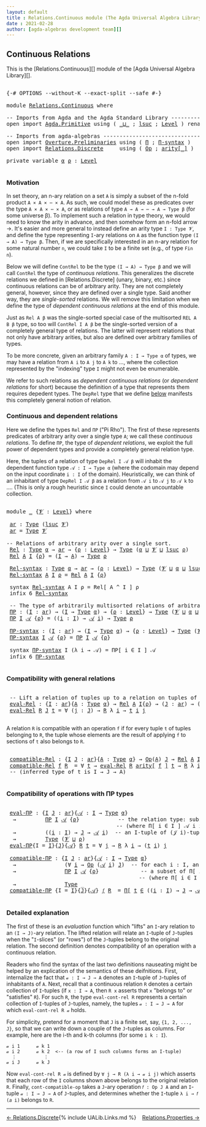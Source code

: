 ```yaml
---
layout: default
title : Relations.Continuous module (The Agda Universal Algebra Library)
date : 2021-02-28
author: [agda-algebras development team][]
---
```


## <a id="continuous-relations">Continuous Relations</a>

This is the [Relations.Continuous][] module of the [Agda Universal Algebra Library][].

<pre class="Agda">

<a id="320" class="Symbol">{-#</a> <a id="324" class="Keyword">OPTIONS</a> <a id="332" class="Pragma">--without-K</a> <a id="344" class="Pragma">--exact-split</a> <a id="358" class="Pragma">--safe</a> <a id="365" class="Symbol">#-}</a>

<a id="370" class="Keyword">module</a> <a id="377" href="Relations.Continuous.html" class="Module">Relations.Continuous</a> <a id="398" class="Keyword">where</a>

<a id="405" class="Comment">-- Imports from Agda and the Agda Standard Library -------------------------------</a>
<a id="488" class="Keyword">open</a> <a id="493" class="Keyword">import</a> <a id="500" href="Agda.Primitive.html" class="Module">Agda.Primitive</a> <a id="515" class="Keyword">using</a> <a id="521" class="Symbol">(</a> <a id="523" href="Agda.Primitive.html#810" class="Primitive Operator">_⊔_</a> <a id="527" class="Symbol">;</a> <a id="529" href="Agda.Primitive.html#780" class="Primitive">lsuc</a> <a id="534" class="Symbol">;</a> <a id="536" href="Agda.Primitive.html#597" class="Postulate">Level</a> <a id="542" class="Symbol">)</a> <a id="544" class="Keyword">renaming</a> <a id="553" class="Symbol">(</a> <a id="555" href="Agda.Primitive.html#326" class="Primitive">Set</a> <a id="559" class="Symbol">to</a> <a id="562" class="Primitive">Type</a> <a id="567" class="Symbol">)</a>

<a id="570" class="Comment">-- Imports from agda-algebras ----------------------------------------------------</a>
<a id="653" class="Keyword">open</a> <a id="658" class="Keyword">import</a> <a id="665" href="Overture.Preliminaries.html" class="Module">Overture.Preliminaries</a> <a id="688" class="Keyword">using</a> <a id="694" class="Symbol">(</a> <a id="696" href="Overture.Preliminaries.html#6052" class="Function">Π</a> <a id="698" class="Symbol">;</a> <a id="700" href="Overture.Preliminaries.html#6132" class="Function">Π-syntax</a> <a id="709" class="Symbol">)</a>
<a id="711" class="Keyword">open</a> <a id="716" class="Keyword">import</a> <a id="723" href="Relations.Discrete.html" class="Module">Relations.Discrete</a>     <a id="746" class="Keyword">using</a> <a id="752" class="Symbol">(</a> <a id="754" href="Relations.Discrete.html#5611" class="Function">Op</a> <a id="757" class="Symbol">;</a> <a id="759" href="Relations.Discrete.html#5800" class="Function Operator">arity[_]</a> <a id="768" class="Symbol">)</a>

<a id="771" class="Keyword">private</a> <a id="779" class="Keyword">variable</a> <a id="788" href="Relations.Continuous.html#788" class="Generalizable">α</a> <a id="790" href="Relations.Continuous.html#790" class="Generalizable">ρ</a> <a id="792" class="Symbol">:</a> <a id="794" href="Agda.Primitive.html#597" class="Postulate">Level</a>

</pre>

### <a id="motivation">Motivation</a>

In set theory, an n-ary relation on a set `A` is simply a subset of the n-fold product `A × A × ⋯ × A`.  As such, we could model these as predicates over the type `A × A × ⋯ × A`, or as relations of type `A → A → ⋯ → A → Type β` (for some universe β).  To implement such a relation in type theory, we would need to know the arity in advance, and then somehow form an n-fold arrow →.  It's easier and more general to instead define an arity type `I : Type 𝓥`, and define the type representing `I`-ary relations on `A` as the function type `(I → A) → Type β`.  Then, if we are specifically interested in an n-ary relation for some natural number `n`, we could take `I` to be a finite set (e.g., of type `Fin n`).

Below we will define `ContRel` to be the type `(I → A) → Type β` and we will call `ContRel` the type of *continuous relations*.  This generalizes the discrete relations we defined in [Relations.Discrete] (unary, binary, etc.) since continuous relations can be of arbitrary arity.  They are not completely general, however, since they are defined over a single type. Said another way, they are *single-sorted* relations. We will remove this limitation when we define the type of *dependent continuous relations* at the end of this module.

Just as `Rel A β` was the single-sorted special case of the multisorted `REL A B β` type, so too will `ContRel I A β` be the single-sorted version of a completely general type of relations. The latter will represent relations that not only have arbitrary arities, but also are defined over arbitrary families of types.

To be more concrete, given an arbitrary family `A : I → Type α` of types, we may have a relation from `A i` to `A j` to `A k` to …, where the collection represented by the "indexing" type `I` might not even be enumerable.

We refer to such relations as *dependent continuous relations* (or *dependent relations* for short) because the definition of a type that represents them requires depedent types.  The `DepRel` type that we define [below](Relations.Continuous.html#dependent-relations) manifests this completely general notion of relation.



### <a id="continuous-and-dependent-relations">Continuous and dependent relations</a>

Here we define the types `Rel` and `ΠΡ` ("Pi Rho"). The first of these represents predicates of arbitrary arity over a single type `A`; we call these *continuous relations*.
To define `ΠΡ`, the type of *dependent relations*, we exploit the full power of dependent types and provide a completely general relation type.

Here, the tuples of a relation of type `DepRel I 𝒜 β` will inhabit the dependent function type `𝒜 : I → Type α` (where the codomain may depend on the input coordinate `i : I` of the domain). Heuristically, we can think of an inhabitant of type `DepRel I 𝒜 β` as a relation from `𝒜 i` to `𝒜 j` to `𝒜 k` to …. (This is only a rough heuristic since `I` could denote an uncountable collection.


<pre class="Agda">

<a id="3783" class="Keyword">module</a> <a id="3790" href="Relations.Continuous.html#3790" class="Module">_</a> <a id="3792" class="Symbol">{</a><a id="3793" href="Relations.Continuous.html#3793" class="Bound">𝓥</a> <a id="3795" class="Symbol">:</a> <a id="3797" href="Agda.Primitive.html#597" class="Postulate">Level</a><a id="3802" class="Symbol">}</a> <a id="3804" class="Keyword">where</a>

 <a id="3812" href="Relations.Continuous.html#3812" class="Function">ar</a> <a id="3815" class="Symbol">:</a> <a id="3817" href="Relations.Continuous.html#562" class="Primitive">Type</a> <a id="3822" class="Symbol">(</a><a id="3823" href="Agda.Primitive.html#780" class="Primitive">lsuc</a> <a id="3828" href="Relations.Continuous.html#3793" class="Bound">𝓥</a><a id="3829" class="Symbol">)</a>
 <a id="3832" href="Relations.Continuous.html#3812" class="Function">ar</a> <a id="3835" class="Symbol">=</a> <a id="3837" href="Relations.Continuous.html#562" class="Primitive">Type</a> <a id="3842" href="Relations.Continuous.html#3793" class="Bound">𝓥</a>

<a id="3845" class="Comment">-- Relations of arbitrary arity over a single sort.</a>
 <a id="3898" href="Relations.Continuous.html#3898" class="Function">Rel</a> <a id="3902" class="Symbol">:</a> <a id="3904" href="Relations.Continuous.html#562" class="Primitive">Type</a> <a id="3909" href="Relations.Continuous.html#788" class="Generalizable">α</a> <a id="3911" class="Symbol">→</a> <a id="3913" href="Relations.Continuous.html#3812" class="Function">ar</a> <a id="3916" class="Symbol">→</a> <a id="3918" class="Symbol">{</a><a id="3919" href="Relations.Continuous.html#3919" class="Bound">ρ</a> <a id="3921" class="Symbol">:</a> <a id="3923" href="Agda.Primitive.html#597" class="Postulate">Level</a><a id="3928" class="Symbol">}</a> <a id="3930" class="Symbol">→</a> <a id="3932" href="Relations.Continuous.html#562" class="Primitive">Type</a> <a id="3937" class="Symbol">(</a><a id="3938" href="Relations.Continuous.html#788" class="Generalizable">α</a> <a id="3940" href="Agda.Primitive.html#810" class="Primitive Operator">⊔</a> <a id="3942" href="Relations.Continuous.html#3793" class="Bound">𝓥</a> <a id="3944" href="Agda.Primitive.html#810" class="Primitive Operator">⊔</a> <a id="3946" href="Agda.Primitive.html#780" class="Primitive">lsuc</a> <a id="3951" href="Relations.Continuous.html#3919" class="Bound">ρ</a><a id="3952" class="Symbol">)</a>
 <a id="3955" href="Relations.Continuous.html#3898" class="Function">Rel</a> <a id="3959" href="Relations.Continuous.html#3959" class="Bound">A</a> <a id="3961" href="Relations.Continuous.html#3961" class="Bound">I</a> <a id="3963" class="Symbol">{</a><a id="3964" href="Relations.Continuous.html#3964" class="Bound">ρ</a><a id="3965" class="Symbol">}</a> <a id="3967" class="Symbol">=</a> <a id="3969" class="Symbol">(</a><a id="3970" href="Relations.Continuous.html#3961" class="Bound">I</a> <a id="3972" class="Symbol">→</a> <a id="3974" href="Relations.Continuous.html#3959" class="Bound">A</a><a id="3975" class="Symbol">)</a> <a id="3977" class="Symbol">→</a> <a id="3979" href="Relations.Continuous.html#562" class="Primitive">Type</a> <a id="3984" href="Relations.Continuous.html#3964" class="Bound">ρ</a>

 <a id="3988" href="Relations.Continuous.html#3988" class="Function">Rel-syntax</a> <a id="3999" class="Symbol">:</a> <a id="4001" href="Relations.Continuous.html#562" class="Primitive">Type</a> <a id="4006" href="Relations.Continuous.html#788" class="Generalizable">α</a> <a id="4008" class="Symbol">→</a> <a id="4010" href="Relations.Continuous.html#3812" class="Function">ar</a> <a id="4013" class="Symbol">→</a> <a id="4015" class="Symbol">(</a><a id="4016" href="Relations.Continuous.html#4016" class="Bound">ρ</a> <a id="4018" class="Symbol">:</a> <a id="4020" href="Agda.Primitive.html#597" class="Postulate">Level</a><a id="4025" class="Symbol">)</a> <a id="4027" class="Symbol">→</a> <a id="4029" href="Relations.Continuous.html#562" class="Primitive">Type</a> <a id="4034" class="Symbol">(</a><a id="4035" href="Relations.Continuous.html#3793" class="Bound">𝓥</a> <a id="4037" href="Agda.Primitive.html#810" class="Primitive Operator">⊔</a> <a id="4039" href="Relations.Continuous.html#788" class="Generalizable">α</a> <a id="4041" href="Agda.Primitive.html#810" class="Primitive Operator">⊔</a> <a id="4043" href="Agda.Primitive.html#780" class="Primitive">lsuc</a> <a id="4048" href="Relations.Continuous.html#4016" class="Bound">ρ</a><a id="4049" class="Symbol">)</a>
 <a id="4052" href="Relations.Continuous.html#3988" class="Function">Rel-syntax</a> <a id="4063" href="Relations.Continuous.html#4063" class="Bound">A</a> <a id="4065" href="Relations.Continuous.html#4065" class="Bound">I</a> <a id="4067" href="Relations.Continuous.html#4067" class="Bound">ρ</a> <a id="4069" class="Symbol">=</a> <a id="4071" href="Relations.Continuous.html#3898" class="Function">Rel</a> <a id="4075" href="Relations.Continuous.html#4063" class="Bound">A</a> <a id="4077" href="Relations.Continuous.html#4065" class="Bound">I</a> <a id="4079" class="Symbol">{</a><a id="4080" href="Relations.Continuous.html#4067" class="Bound">ρ</a><a id="4081" class="Symbol">}</a>

 <a id="4085" class="Keyword">syntax</a> <a id="4092" href="Relations.Continuous.html#3988" class="Function">Rel-syntax</a> <a id="4103" class="Bound">A</a> <a id="4105" class="Bound">I</a> <a id="4107" class="Bound">ρ</a> <a id="4109" class="Symbol">=</a> <a id="4111" class="Function">Rel[</a> <a id="4116" class="Bound">A</a> <a id="4118" class="Function">^</a> <a id="4120" class="Bound">I</a> <a id="4122" class="Function">]</a> <a id="4124" class="Bound">ρ</a>
 <a id="4127" class="Keyword">infix</a> <a id="4133" class="Number">6</a> <a id="4135" href="Relations.Continuous.html#3988" class="Function">Rel-syntax</a>

 <a id="4148" class="Comment">-- The type of arbitrarily multisorted relations of arbitrary arity</a>
 <a id="4217" href="Relations.Continuous.html#4217" class="Function">ΠΡ</a> <a id="4220" class="Symbol">:</a> <a id="4222" class="Symbol">(</a><a id="4223" href="Relations.Continuous.html#4223" class="Bound">I</a> <a id="4225" class="Symbol">:</a> <a id="4227" href="Relations.Continuous.html#3812" class="Function">ar</a><a id="4229" class="Symbol">)</a> <a id="4231" class="Symbol">→</a> <a id="4233" class="Symbol">(</a><a id="4234" href="Relations.Continuous.html#4223" class="Bound">I</a> <a id="4236" class="Symbol">→</a> <a id="4238" href="Relations.Continuous.html#562" class="Primitive">Type</a> <a id="4243" href="Relations.Continuous.html#788" class="Generalizable">α</a><a id="4244" class="Symbol">)</a> <a id="4246" class="Symbol">→</a> <a id="4248" class="Symbol">{</a><a id="4249" href="Relations.Continuous.html#4249" class="Bound">ρ</a> <a id="4251" class="Symbol">:</a> <a id="4253" href="Agda.Primitive.html#597" class="Postulate">Level</a><a id="4258" class="Symbol">}</a> <a id="4260" class="Symbol">→</a> <a id="4262" href="Relations.Continuous.html#562" class="Primitive">Type</a> <a id="4267" class="Symbol">(</a><a id="4268" href="Relations.Continuous.html#3793" class="Bound">𝓥</a> <a id="4270" href="Agda.Primitive.html#810" class="Primitive Operator">⊔</a> <a id="4272" href="Relations.Continuous.html#788" class="Generalizable">α</a> <a id="4274" href="Agda.Primitive.html#810" class="Primitive Operator">⊔</a> <a id="4276" href="Agda.Primitive.html#780" class="Primitive">lsuc</a> <a id="4281" href="Relations.Continuous.html#4249" class="Bound">ρ</a><a id="4282" class="Symbol">)</a>
 <a id="4285" href="Relations.Continuous.html#4217" class="Function">ΠΡ</a> <a id="4288" href="Relations.Continuous.html#4288" class="Bound">I</a> <a id="4290" href="Relations.Continuous.html#4290" class="Bound">𝒜</a> <a id="4292" class="Symbol">{</a><a id="4293" href="Relations.Continuous.html#4293" class="Bound">ρ</a><a id="4294" class="Symbol">}</a> <a id="4296" class="Symbol">=</a> <a id="4298" class="Symbol">((</a><a id="4300" href="Relations.Continuous.html#4300" class="Bound">i</a> <a id="4302" class="Symbol">:</a> <a id="4304" href="Relations.Continuous.html#4288" class="Bound">I</a><a id="4305" class="Symbol">)</a> <a id="4307" class="Symbol">→</a> <a id="4309" href="Relations.Continuous.html#4290" class="Bound">𝒜</a> <a id="4311" href="Relations.Continuous.html#4300" class="Bound">i</a><a id="4312" class="Symbol">)</a> <a id="4314" class="Symbol">→</a> <a id="4316" href="Relations.Continuous.html#562" class="Primitive">Type</a> <a id="4321" href="Relations.Continuous.html#4293" class="Bound">ρ</a>

 <a id="4325" href="Relations.Continuous.html#4325" class="Function">ΠΡ-syntax</a> <a id="4335" class="Symbol">:</a> <a id="4337" class="Symbol">(</a><a id="4338" href="Relations.Continuous.html#4338" class="Bound">I</a> <a id="4340" class="Symbol">:</a> <a id="4342" href="Relations.Continuous.html#3812" class="Function">ar</a><a id="4344" class="Symbol">)</a> <a id="4346" class="Symbol">→</a> <a id="4348" class="Symbol">(</a><a id="4349" href="Relations.Continuous.html#4338" class="Bound">I</a> <a id="4351" class="Symbol">→</a> <a id="4353" href="Relations.Continuous.html#562" class="Primitive">Type</a> <a id="4358" href="Relations.Continuous.html#788" class="Generalizable">α</a><a id="4359" class="Symbol">)</a> <a id="4361" class="Symbol">→</a> <a id="4363" class="Symbol">{</a><a id="4364" href="Relations.Continuous.html#4364" class="Bound">ρ</a> <a id="4366" class="Symbol">:</a> <a id="4368" href="Agda.Primitive.html#597" class="Postulate">Level</a><a id="4373" class="Symbol">}</a> <a id="4375" class="Symbol">→</a> <a id="4377" href="Relations.Continuous.html#562" class="Primitive">Type</a> <a id="4382" class="Symbol">(</a><a id="4383" href="Relations.Continuous.html#3793" class="Bound">𝓥</a> <a id="4385" href="Agda.Primitive.html#810" class="Primitive Operator">⊔</a> <a id="4387" href="Relations.Continuous.html#788" class="Generalizable">α</a> <a id="4389" href="Agda.Primitive.html#810" class="Primitive Operator">⊔</a> <a id="4391" href="Agda.Primitive.html#780" class="Primitive">lsuc</a> <a id="4396" href="Relations.Continuous.html#4364" class="Bound">ρ</a><a id="4397" class="Symbol">)</a>
 <a id="4400" href="Relations.Continuous.html#4325" class="Function">ΠΡ-syntax</a> <a id="4410" href="Relations.Continuous.html#4410" class="Bound">I</a> <a id="4412" href="Relations.Continuous.html#4412" class="Bound">𝒜</a> <a id="4414" class="Symbol">{</a><a id="4415" href="Relations.Continuous.html#4415" class="Bound">ρ</a><a id="4416" class="Symbol">}</a> <a id="4418" class="Symbol">=</a> <a id="4420" href="Relations.Continuous.html#4217" class="Function">ΠΡ</a> <a id="4423" href="Relations.Continuous.html#4410" class="Bound">I</a> <a id="4425" href="Relations.Continuous.html#4412" class="Bound">𝒜</a> <a id="4427" class="Symbol">{</a><a id="4428" href="Relations.Continuous.html#4415" class="Bound">ρ</a><a id="4429" class="Symbol">}</a>

 <a id="4433" class="Keyword">syntax</a> <a id="4440" href="Relations.Continuous.html#4325" class="Function">ΠΡ-syntax</a> <a id="4450" class="Bound">I</a> <a id="4452" class="Symbol">(λ</a> <a id="4455" class="Bound">i</a> <a id="4457" class="Symbol">→</a> <a id="4459" class="Bound">𝒜</a><a id="4460" class="Symbol">)</a> <a id="4462" class="Symbol">=</a> <a id="4464" class="Function">ΠΡ[</a> <a id="4468" class="Bound">i</a> <a id="4470" class="Function">∈</a> <a id="4472" class="Bound">I</a> <a id="4474" class="Function">]</a> <a id="4476" class="Bound">𝒜</a>
 <a id="4479" class="Keyword">infix</a> <a id="4485" class="Number">6</a> <a id="4487" href="Relations.Continuous.html#4325" class="Function">ΠΡ-syntax</a>

</pre>

### <a id="compatibility-with-general-relations">Compatibility with general relations</a>

<pre class="Agda">

 <a id="4616" class="Comment">-- Lift a relation of tuples up to a relation on tuples of tuples.</a>
 <a id="4684" href="Relations.Continuous.html#4684" class="Function">eval-Rel</a> <a id="4693" class="Symbol">:</a> <a id="4695" class="Symbol">{</a><a id="4696" href="Relations.Continuous.html#4696" class="Bound">I</a> <a id="4698" class="Symbol">:</a> <a id="4700" href="Relations.Continuous.html#3812" class="Function">ar</a><a id="4702" class="Symbol">}{</a><a id="4704" href="Relations.Continuous.html#4704" class="Bound">A</a> <a id="4706" class="Symbol">:</a> <a id="4708" href="Relations.Continuous.html#562" class="Primitive">Type</a> <a id="4713" href="Relations.Continuous.html#788" class="Generalizable">α</a><a id="4714" class="Symbol">}</a> <a id="4716" class="Symbol">→</a> <a id="4718" href="Relations.Continuous.html#3898" class="Function">Rel</a> <a id="4722" href="Relations.Continuous.html#4704" class="Bound">A</a> <a id="4724" href="Relations.Continuous.html#4696" class="Bound">I</a><a id="4725" class="Symbol">{</a><a id="4726" href="Relations.Continuous.html#790" class="Generalizable">ρ</a><a id="4727" class="Symbol">}</a> <a id="4729" class="Symbol">→</a> <a id="4731" class="Symbol">(</a><a id="4732" href="Relations.Continuous.html#4732" class="Bound">J</a> <a id="4734" class="Symbol">:</a> <a id="4736" href="Relations.Continuous.html#3812" class="Function">ar</a><a id="4738" class="Symbol">)</a> <a id="4740" class="Symbol">→</a> <a id="4742" class="Symbol">(</a><a id="4743" href="Relations.Continuous.html#4696" class="Bound">I</a> <a id="4745" class="Symbol">→</a> <a id="4747" href="Relations.Continuous.html#4732" class="Bound">J</a> <a id="4749" class="Symbol">→</a> <a id="4751" href="Relations.Continuous.html#4704" class="Bound">A</a><a id="4752" class="Symbol">)</a> <a id="4754" class="Symbol">→</a> <a id="4756" href="Relations.Continuous.html#562" class="Primitive">Type</a> <a id="4761" class="Symbol">(</a><a id="4762" href="Relations.Continuous.html#3793" class="Bound">𝓥</a> <a id="4764" href="Agda.Primitive.html#810" class="Primitive Operator">⊔</a> <a id="4766" href="Relations.Continuous.html#790" class="Generalizable">ρ</a><a id="4767" class="Symbol">)</a>
 <a id="4770" href="Relations.Continuous.html#4684" class="Function">eval-Rel</a> <a id="4779" href="Relations.Continuous.html#4779" class="Bound">R</a> <a id="4781" href="Relations.Continuous.html#4781" class="Bound">J</a> <a id="4783" href="Relations.Continuous.html#4783" class="Bound">t</a> <a id="4785" class="Symbol">=</a> <a id="4787" class="Symbol">∀</a> <a id="4789" class="Symbol">(</a><a id="4790" href="Relations.Continuous.html#4790" class="Bound">j</a> <a id="4792" class="Symbol">:</a> <a id="4794" href="Relations.Continuous.html#4781" class="Bound">J</a><a id="4795" class="Symbol">)</a> <a id="4797" class="Symbol">→</a> <a id="4799" href="Relations.Continuous.html#4779" class="Bound">R</a> <a id="4801" class="Symbol">λ</a> <a id="4803" href="Relations.Continuous.html#4803" class="Bound">i</a> <a id="4805" class="Symbol">→</a> <a id="4807" href="Relations.Continuous.html#4783" class="Bound">t</a> <a id="4809" href="Relations.Continuous.html#4803" class="Bound">i</a> <a id="4811" href="Relations.Continuous.html#4790" class="Bound">j</a>

</pre>

A relation `R` is compatible with an operation `f` if for every tuple `t` of tuples
belonging to `R`, the tuple whose elements are the result of applying `f` to
sections of `t` also belongs to `R`.

<pre class="Agda">

 <a id="5040" href="Relations.Continuous.html#5040" class="Function">compatible-Rel</a> <a id="5055" class="Symbol">:</a> <a id="5057" class="Symbol">{</a><a id="5058" href="Relations.Continuous.html#5058" class="Bound">I</a> <a id="5060" href="Relations.Continuous.html#5060" class="Bound">J</a> <a id="5062" class="Symbol">:</a> <a id="5064" href="Relations.Continuous.html#3812" class="Function">ar</a><a id="5066" class="Symbol">}{</a><a id="5068" href="Relations.Continuous.html#5068" class="Bound">A</a> <a id="5070" class="Symbol">:</a> <a id="5072" href="Relations.Continuous.html#562" class="Primitive">Type</a> <a id="5077" href="Relations.Continuous.html#788" class="Generalizable">α</a><a id="5078" class="Symbol">}</a> <a id="5080" class="Symbol">→</a> <a id="5082" href="Relations.Discrete.html#5611" class="Function">Op</a><a id="5084" class="Symbol">(</a><a id="5085" href="Relations.Continuous.html#5068" class="Bound">A</a><a id="5086" class="Symbol">)</a> <a id="5088" href="Relations.Continuous.html#5060" class="Bound">J</a> <a id="5090" class="Symbol">→</a> <a id="5092" href="Relations.Continuous.html#3898" class="Function">Rel</a> <a id="5096" href="Relations.Continuous.html#5068" class="Bound">A</a> <a id="5098" href="Relations.Continuous.html#5058" class="Bound">I</a><a id="5099" class="Symbol">{</a><a id="5100" href="Relations.Continuous.html#790" class="Generalizable">ρ</a><a id="5101" class="Symbol">}</a> <a id="5103" class="Symbol">→</a> <a id="5105" href="Relations.Continuous.html#562" class="Primitive">Type</a> <a id="5110" class="Symbol">(</a><a id="5111" href="Relations.Continuous.html#3793" class="Bound">𝓥</a> <a id="5113" href="Agda.Primitive.html#810" class="Primitive Operator">⊔</a> <a id="5115" href="Relations.Continuous.html#788" class="Generalizable">α</a> <a id="5117" href="Agda.Primitive.html#810" class="Primitive Operator">⊔</a> <a id="5119" href="Relations.Continuous.html#790" class="Generalizable">ρ</a><a id="5120" class="Symbol">)</a>
 <a id="5123" href="Relations.Continuous.html#5040" class="Function">compatible-Rel</a> <a id="5138" href="Relations.Continuous.html#5138" class="Bound">f</a> <a id="5140" href="Relations.Continuous.html#5140" class="Bound">R</a>  <a id="5143" class="Symbol">=</a> <a id="5145" class="Symbol">∀</a> <a id="5147" href="Relations.Continuous.html#5147" class="Bound">t</a> <a id="5149" class="Symbol">→</a> <a id="5151" href="Relations.Continuous.html#4684" class="Function">eval-Rel</a> <a id="5160" href="Relations.Continuous.html#5140" class="Bound">R</a> <a id="5162" href="Relations.Discrete.html#5800" class="Function Operator">arity[</a> <a id="5169" href="Relations.Continuous.html#5138" class="Bound">f</a> <a id="5171" href="Relations.Discrete.html#5800" class="Function Operator">]</a> <a id="5173" href="Relations.Continuous.html#5147" class="Bound">t</a> <a id="5175" class="Symbol">→</a> <a id="5177" href="Relations.Continuous.html#5140" class="Bound">R</a> <a id="5179" class="Symbol">λ</a> <a id="5181" href="Relations.Continuous.html#5181" class="Bound">i</a> <a id="5183" class="Symbol">→</a> <a id="5185" href="Relations.Continuous.html#5138" class="Bound">f</a> <a id="5187" class="Symbol">(</a><a id="5188" href="Relations.Continuous.html#5147" class="Bound">t</a> <a id="5190" href="Relations.Continuous.html#5181" class="Bound">i</a><a id="5191" class="Symbol">)</a>
 <a id="5194" class="Comment">-- (inferred type of t is I → J → A)</a>

</pre>


### <a id="compatibility-of-operations-with-pirho-types">Compatibility of operations with ΠΡ types</a>

<pre class="Agda">

 <a id="5364" href="Relations.Continuous.html#5364" class="Function">eval-ΠΡ</a> <a id="5372" class="Symbol">:</a> <a id="5374" class="Symbol">{</a><a id="5375" href="Relations.Continuous.html#5375" class="Bound">I</a> <a id="5377" href="Relations.Continuous.html#5377" class="Bound">J</a> <a id="5379" class="Symbol">:</a> <a id="5381" href="Relations.Continuous.html#3812" class="Function">ar</a><a id="5383" class="Symbol">}{</a><a id="5385" href="Relations.Continuous.html#5385" class="Bound">𝒜</a> <a id="5387" class="Symbol">:</a> <a id="5389" href="Relations.Continuous.html#5375" class="Bound">I</a> <a id="5391" class="Symbol">→</a> <a id="5393" href="Relations.Continuous.html#562" class="Primitive">Type</a> <a id="5398" href="Relations.Continuous.html#788" class="Generalizable">α</a><a id="5399" class="Symbol">}</a>
  <a id="5403" class="Symbol">→</a>         <a id="5413" href="Relations.Continuous.html#4217" class="Function">ΠΡ</a> <a id="5416" href="Relations.Continuous.html#5375" class="Bound">I</a> <a id="5418" href="Relations.Continuous.html#5385" class="Bound">𝒜</a> <a id="5420" class="Symbol">{</a><a id="5421" href="Relations.Continuous.html#790" class="Generalizable">ρ</a><a id="5422" class="Symbol">}</a>            <a id="5435" class="Comment">-- the relation type: subsets of Π[ i ∈ I ] 𝒜 i</a>
                                  <a id="5517" class="Comment">-- (where Π[ i ∈ I ] 𝒜 i is a type of dependent functions or &quot;tuples&quot;)</a>
  <a id="5590" class="Symbol">→</a>         <a id="5600" class="Symbol">((</a><a id="5602" href="Relations.Continuous.html#5602" class="Bound">i</a> <a id="5604" class="Symbol">:</a> <a id="5606" href="Relations.Continuous.html#5375" class="Bound">I</a><a id="5607" class="Symbol">)</a> <a id="5609" class="Symbol">→</a> <a id="5611" href="Relations.Continuous.html#5377" class="Bound">J</a> <a id="5613" class="Symbol">→</a> <a id="5615" href="Relations.Continuous.html#5385" class="Bound">𝒜</a> <a id="5617" href="Relations.Continuous.html#5602" class="Bound">i</a><a id="5618" class="Symbol">)</a>  <a id="5621" class="Comment">-- an I-tuple of (𝒥 i)-tuples</a>
  <a id="5653" class="Symbol">→</a>         <a id="5663" href="Relations.Continuous.html#562" class="Primitive">Type</a> <a id="5668" class="Symbol">(</a><a id="5669" href="Relations.Continuous.html#3793" class="Bound">𝓥</a> <a id="5671" href="Agda.Primitive.html#810" class="Primitive Operator">⊔</a> <a id="5673" href="Relations.Continuous.html#790" class="Generalizable">ρ</a><a id="5674" class="Symbol">)</a>
 <a id="5677" href="Relations.Continuous.html#5364" class="Function">eval-ΠΡ</a><a id="5684" class="Symbol">{</a><a id="5685" class="Argument">I</a> <a id="5687" class="Symbol">=</a> <a id="5689" href="Relations.Continuous.html#5689" class="Bound">I</a><a id="5690" class="Symbol">}{</a><a id="5692" href="Relations.Continuous.html#5692" class="Bound">J</a><a id="5693" class="Symbol">}{</a><a id="5695" href="Relations.Continuous.html#5695" class="Bound">𝒜</a><a id="5696" class="Symbol">}</a> <a id="5698" href="Relations.Continuous.html#5698" class="Bound">R</a> <a id="5700" href="Relations.Continuous.html#5700" class="Bound">t</a> <a id="5702" class="Symbol">=</a> <a id="5704" class="Symbol">∀</a> <a id="5706" href="Relations.Continuous.html#5706" class="Bound">j</a> <a id="5708" class="Symbol">→</a> <a id="5710" href="Relations.Continuous.html#5698" class="Bound">R</a> <a id="5712" class="Symbol">λ</a> <a id="5714" href="Relations.Continuous.html#5714" class="Bound">i</a> <a id="5716" class="Symbol">→</a> <a id="5718" class="Symbol">(</a><a id="5719" href="Relations.Continuous.html#5700" class="Bound">t</a> <a id="5721" href="Relations.Continuous.html#5714" class="Bound">i</a><a id="5722" class="Symbol">)</a> <a id="5724" href="Relations.Continuous.html#5706" class="Bound">j</a>

 <a id="5728" href="Relations.Continuous.html#5728" class="Function">compatible-ΠΡ</a> <a id="5742" class="Symbol">:</a> <a id="5744" class="Symbol">{</a><a id="5745" href="Relations.Continuous.html#5745" class="Bound">I</a> <a id="5747" href="Relations.Continuous.html#5747" class="Bound">J</a> <a id="5749" class="Symbol">:</a> <a id="5751" href="Relations.Continuous.html#3812" class="Function">ar</a><a id="5753" class="Symbol">}{</a><a id="5755" href="Relations.Continuous.html#5755" class="Bound">𝒜</a> <a id="5757" class="Symbol">:</a> <a id="5759" href="Relations.Continuous.html#5745" class="Bound">I</a> <a id="5761" class="Symbol">→</a> <a id="5763" href="Relations.Continuous.html#562" class="Primitive">Type</a> <a id="5768" href="Relations.Continuous.html#788" class="Generalizable">α</a><a id="5769" class="Symbol">}</a>
  <a id="5773" class="Symbol">→</a>               <a id="5789" class="Symbol">(∀</a> <a id="5792" href="Relations.Continuous.html#5792" class="Bound">i</a> <a id="5794" class="Symbol">→</a> <a id="5796" href="Relations.Discrete.html#5611" class="Function">Op</a> <a id="5799" class="Symbol">(</a><a id="5800" href="Relations.Continuous.html#5755" class="Bound">𝒜</a> <a id="5802" href="Relations.Continuous.html#5792" class="Bound">i</a><a id="5803" class="Symbol">)</a> <a id="5805" href="Relations.Continuous.html#5747" class="Bound">J</a><a id="5806" class="Symbol">)</a>  <a id="5809" class="Comment">-- for each i : I, an operation of type  𝒪(𝒜 i){J} = (J → 𝒜 i) → 𝒜 i</a>
  <a id="5880" class="Symbol">→</a>               <a id="5896" href="Relations.Continuous.html#4217" class="Function">ΠΡ</a> <a id="5899" href="Relations.Continuous.html#5745" class="Bound">I</a> <a id="5901" href="Relations.Continuous.html#5755" class="Bound">𝒜</a> <a id="5903" class="Symbol">{</a><a id="5904" href="Relations.Continuous.html#790" class="Generalizable">ρ</a><a id="5905" class="Symbol">}</a>             <a id="5919" class="Comment">-- a subset of Π[ i ∈ I ] 𝒜 i</a>
                                         <a id="5990" class="Comment">-- (where Π[ i ∈ I ] 𝒜 i is a type of dependent functions or &quot;tuples&quot;)</a>
  <a id="6063" class="Symbol">→</a>               <a id="6079" href="Relations.Continuous.html#562" class="Primitive">Type</a> <a id="6084" class="Symbol">_</a>
 <a id="6087" href="Relations.Continuous.html#5728" class="Function">compatible-ΠΡ</a> <a id="6101" class="Symbol">{</a><a id="6102" class="Argument">I</a> <a id="6104" class="Symbol">=</a> <a id="6106" href="Relations.Continuous.html#6106" class="Bound">I</a><a id="6107" class="Symbol">}{</a><a id="6109" href="Relations.Continuous.html#6109" class="Bound">J</a><a id="6110" class="Symbol">}{</a><a id="6112" href="Relations.Continuous.html#6112" class="Bound">𝒜</a><a id="6113" class="Symbol">}</a> <a id="6115" href="Relations.Continuous.html#6115" class="Bound">𝑓</a> <a id="6117" href="Relations.Continuous.html#6117" class="Bound">R</a>  <a id="6120" class="Symbol">=</a> <a id="6122" href="Overture.Preliminaries.html#6132" class="Function">Π[</a> <a id="6125" href="Relations.Continuous.html#6125" class="Bound">t</a> <a id="6127" href="Overture.Preliminaries.html#6132" class="Function">∈</a> <a id="6129" class="Symbol">((</a><a id="6131" href="Relations.Continuous.html#6131" class="Bound">i</a> <a id="6133" class="Symbol">:</a> <a id="6135" href="Relations.Continuous.html#6106" class="Bound">I</a><a id="6136" class="Symbol">)</a> <a id="6138" class="Symbol">→</a> <a id="6140" href="Relations.Continuous.html#6109" class="Bound">J</a> <a id="6142" class="Symbol">→</a> <a id="6144" href="Relations.Continuous.html#6112" class="Bound">𝒜</a> <a id="6146" href="Relations.Continuous.html#6131" class="Bound">i</a><a id="6147" class="Symbol">)</a> <a id="6149" href="Overture.Preliminaries.html#6132" class="Function">]</a> <a id="6151" href="Relations.Continuous.html#5364" class="Function">eval-ΠΡ</a> <a id="6159" href="Relations.Continuous.html#6117" class="Bound">R</a> <a id="6161" href="Relations.Continuous.html#6125" class="Bound">t</a>

</pre>

### <a id="detailed-explanation">Detailed explanation</a>

The first of these is an *evaluation* function which "lifts" an `I`-ary relation to an `(I → J)`-ary relation. The lifted relation will relate an `I`-tuple of `J`-tuples when the "`I`-slices" (or "rows") of the `J`-tuples belong to the original relation. The second definition denotes compatibility of an operation with a continuous relation.

Readers who find the syntax of the last two definitions nauseating might be helped by an explication of the semantics of these deifnitions. First, internalize the fact that `𝒶 : I → J → A` denotes an `I`-tuple of `J`-tuples of inhabitants of `A`. Next, recall that a continuous relation `R` denotes a certain collection of `I`-tuples (if `x : I → A`, then `R x` asserts that `x` "belongs to" or "satisfies" `R`).  For such `R`, the type `eval-cont-rel R` represents a certain collection of `I`-tuples of `J`-tuples, namely, the tuples `𝒶 : I → J → A` for which `eval-cont-rel R 𝒶` holds.

For simplicity, pretend for a moment that `J` is a finite set, say, `{1, 2, ..., J}`, so that we can write down a couple of the `J`-tuples as columns. For example, here are the i-th and k-th columns (for some `i k : I`).

```
𝒶 i 1      𝒶 k 1
𝒶 i 2      𝒶 k 2  <-- (a row of I such columns forms an I-tuple)
  ⋮          ⋮
𝒶 i J      𝒶 k J
```

Now `eval-cont-rel R 𝒶` is defined by `∀ j → R (λ i → 𝒶 i j)` which asserts that each row of the `I` columns shown above belongs to the original relation `R`. Finally, `cont-compatible-op` takes a `J`-ary operation `𝑓 : Op J A` and an `I`-tuple `𝒶 : I → J → A` of `J`-tuples, and determines whether the `I`-tuple `λ i → 𝑓 (𝑎 i)` belongs to `R`.

--------------------------------------

<span style="float:left;">[← Relations.Discrete](Relations.Discrete.html)</span>
<span style="float:right;">[Relations.Properties →](Relations.Properties.html)</span>

{% include UALib.Links.md %}

[agda-algebras development team]: https://github.com/ualib/agda-algebras#the-agda-algebras-development-team
